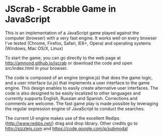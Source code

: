 JScrab - Scrabble Game in JavaScript
====================================

This is an implementation of a JavaScript game played against the computer (browser) with a very fast engine. It works well on every browser I've tested (Chrome, Firefox, Safari, IE6+, Opera) and operating systems (Windows, Mac OS/X, Linux)

To start the game, you can go directly to the web page at http://amnond.github.io/jscrab or download the code and open src/index.html in your browser.

The code is composed of an engine (engine.js) that does the game logic, and a user interface (ui.js) that implements a user interface to the game engine. This design enables to easily create alternative user interfaces. The code is also designed to be easily localized to other languages and currently supports English, Russian and Spanish. Corrections and comments are welcome. The fast game play is made possible by leveraging the regular expression engine of JavaScript to conduct the searches.

The current UI engine makes use of the excellent Redips (http://www.redips.net/) drag and drop library.
Other credits go to http://sizzlejs.com and https://code.google.com/p/submodal


